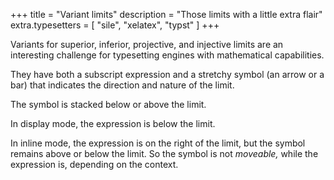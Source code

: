 +++
title = "Variant limits"
description = "Those limits with a little extra flair"
extra.typesetters = [ "sile", "xelatex", "typst" ]
+++

Variants for superior, inferior, projective, and injective limits are an interesting challenge for typesetting engines with mathematical capabilities.

They have both a subscript expression and a stretchy symbol (an arrow or a bar) that indicates the direction and nature of the limit.

The symbol is stacked below or above the limit.

In display mode, the expression is below the limit.

In inline mode, the expression is on the right of the limit, but the symbol remains above or below the limit.
So the symbol is not _moveable,_ while the expression is, depending on the context.
